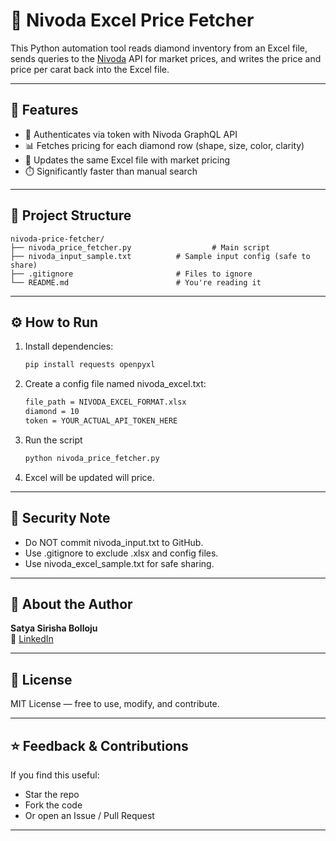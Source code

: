 # 💎 Nivoda Excel Price Fetcher

This Python automation tool reads diamond inventory from an Excel file, sends queries to the [Nivoda](https://www.nivoda.net/) API for market prices, and writes the price and price per carat back into the Excel file.

---

## 🚀 Features

- 🔐 Authenticates via token with Nivoda GraphQL API
- 📊 Fetches pricing for each diamond row (shape, size, color, clarity)
- 📁 Updates the same Excel file with market pricing
- ⏱️ Significantly faster than manual search

---

## 📂 Project Structure

```
nivoda-price-fetcher/
├── nivoda_price_fetcher.py                  # Main script
├── nivoda_input_sample.txt          # Sample input config (safe to share)
├── .gitignore                       # Files to ignore
└── README.md                        # You're reading it

```
---

## ⚙️ How to Run

1. Install dependencies:
   ```bash
   pip install requests openpyxl
   
2. Create a config file named nivoda_excel.txt:
    ```bash
    file_path = NIVODA_EXCEL_FORMAT.xlsx
    diamond = 10
    token = YOUR_ACTUAL_API_TOKEN_HERE
    ```
    
3. Run the script
    ```bash
    python nivoda_price_fetcher.py
    ```
    
4. Excel will be updated will price.

---

## 🔐 Security Note

- Do NOT commit nivoda_input.txt to GitHub.
- Use .gitignore to exclude .xlsx and config files.
- Use nivoda_excel_sample.txt for safe sharing.
  
---

## 👤 About the Author

**Satya Sirisha Bolloju**   
🔗 [LinkedIn](www.linkedin.com/in/satya-sirisha-bolloju-031b33239)

---

## 📄 License

MIT License — free to use, modify, and contribute.

---

## ⭐ Feedback & Contributions

If you find this useful:
- Star the repo
- Fork the code
- Or open an Issue / Pull Request 

---
